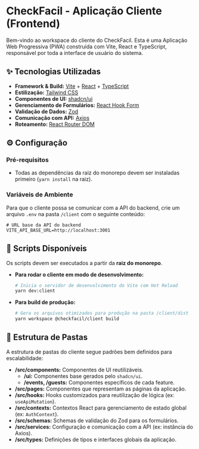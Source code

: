 # CheckFacil - Aplicação Cliente (Frontend)

Bem-vindo ao workspace do cliente do CheckFacil. Esta é uma Aplicação Web Progressiva (PWA) construída com Vite, React e TypeScript, responsável por toda a interface de usuário do sistema.

## ✨ Tecnologias Utilizadas

* **Framework & Build:** [Vite](https://vitejs.dev/) + [React](https://react.dev/) + [TypeScript](https://www.typescriptlang.org/)
* **Estilização:** [Tailwind CSS](https://tailwindcss.com/)
* **Componentes de UI:** [shadcn/ui](https://ui.shadcn.com/)
* **Gerenciamento de Formulários:** [React Hook Form](https://react-hook-form.com/)
* **Validação de Dados:** [Zod](https://zod.dev/)
* **Comunicação com API:** [Axios](https://axios-http.com/)
* **Roteamento:** [React Router DOM](https://reactrouter.com/)

## ⚙️ Configuração

### Pré-requisitos

* Todas as dependências da raiz do monorepo devem ser instaladas primeiro (`yarn install` na raiz).

### Variáveis de Ambiente

Para que o cliente possa se comunicar com a API do backend, crie um arquivo `.env` na pasta `/client` com o seguinte conteúdo:

```env
# URL base da API do backend
VITE_API_BASE_URL=http://localhost:3001
```

## 🚀 Scripts Disponíveis

Os scripts devem ser executados a partir da **raiz do monorepo**.

* **Para rodar o cliente em modo de desenvolvimento:**

    ```bash
    # Inicia o servidor de desenvolvimento do Vite com Hot Reload
    yarn dev:client
    ```

* **Para build de produção:**

    ```bash
    # Gera os arquivos otimizados para produção na pasta /client/dist
    yarn workspace @checkfacil/client build
    ```

## 🎨 Estrutura de Pastas

A estrutura de pastas do cliente segue padrões bem definidos para escalabilidade:

* **/src/components:** Componentes de UI reutilizáveis.
  * **/ui:** Componentes base gerados pelo `shadcn/ui`.
  * **/events, /guests:** Componentes específicos de cada feature.
* **/src/pages:** Componentes que representam as páginas da aplicação.
* **/src/hooks:** Hooks customizados para reutilização de lógica (ex: `useApiMutation`).
* **/src/contexts:** Contextos React para gerenciamento de estado global (ex: `AuthContext`).
* **/src/schemas:** Schemas de validação do Zod para os formulários.
* **/src/services:** Configuração e comunicação com a API (ex: instância do Axios).
* **/src/types:** Definições de tipos e interfaces globais da aplicação.
